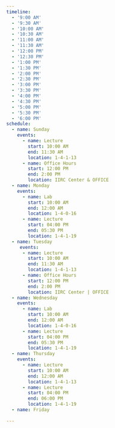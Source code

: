 ```yaml
---
timeline:
  - '9:00 AM'
  - '9:30 AM'
  - '10:00 AM'
  - '10:30 AM'
  - '11:00 AM'
  - '11:30 AM'
  - '12:00 PM'
  - '12:30 PM'
  - '1:00 PM'
  - '1:30 PM'
  - '2:00 PM'
  - '2:30 PM'
  - '3:00 PM'
  - '3:30 PM'
  - '4:00 PM'
  - '4:30 PM'
  - '5:00 PM'
  - '5:30 PM'
  - '6:00 PM'
schedule:
  - name: Sunday
    events:
      - name: Lecture
        start: 10:00 AM
        end: 11:30 AM
        location: 1-4-1-13
      - name: Office Hours
        start: 12:00 PM
        end: 2:00 PM
        location: IIRC Center & OFFICE
  - name: Monday
    events:
      - name: Lab
        start: 10:00 AM
        end: 12:00 AM
        location: 1-4-0-16
      - name: Lecture
        start: 04:00 PM
        end: 05:30 PM
        location: 1-4-1-19
  - name: Tuesday
     events:
      - name: Lecture
        start: 10:00 AM
        end: 11:30 AM
        location: 1-4-1-13
      - name: Office Hours
        start: 12:00 PM
        end: 2:00 PM
        location: IIRC Center | OFFICE
  - name: Wednesday
    events:
      - name: Lab
        start: 10:00 AM
        end: 12:00 AM
        location: 1-4-0-16
      - name: Lecture
        start: 04:00 PM
        end: 05:30 PM
        location: 1-4-1-19
  - name: Thursday
    events:
      - name: Lecture
        start: 10:00 AM
        end: 12:00 AM
        location: 1-4-1-13
      - name: Lecture
        start: 04:00 PM
        end: 06:00 PM
        location: 1-4-1-19
  - name: Friday
    
---
```

